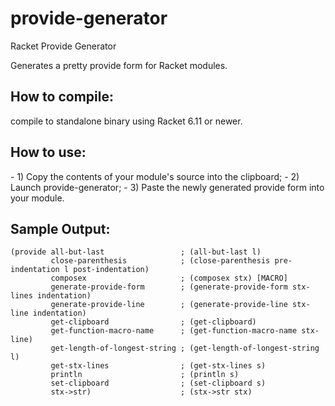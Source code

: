 # provide-generator
Racket Provide Generator

Generates a pretty provide form for Racket modules.

<h2>How to compile:</h2>
compile to standalone binary using Racket 6.11 or newer.

<h2>How to use:</h2>
- 1) Copy the contents of your module's source into the clipboard;
- 2) Launch provide-generator;
- 3) Paste the newly generated provide form into your module.

<h2>Sample Output:</h2>

<pre><code>(provide all-but-last                 ; (all-but-last l)
         close-parenthesis            ; (close-parenthesis pre-indentation l post-indentation)
         composex                     ; (composex stx) [MACRO]
         generate-provide-form        ; (generate-provide-form stx-lines indentation)
         generate-provide-line        ; (generate-provide-line stx-line indentation)
         get-clipboard                ; (get-clipboard)
         get-function-macro-name      ; (get-function-macro-name stx-line)
         get-length-of-longest-string ; (get-length-of-longest-string l)
         get-stx-lines                ; (get-stx-lines s)
         println                      ; (println s)
         set-clipboard                ; (set-clipboard s)
         stx->str)                    ; (stx->str stx)</code></pre>
